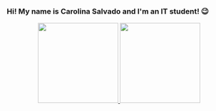 ### Hi! My name is Carolina Salvado and I'm an IT student! 😉 

<div align="center">
  <a href="https://github.com/carolina-salvado">
  <img height="180em" src="https://github-readme-stats.vercel.app/api?username=carolina-salvado&show_icons=true&theme=radical&include_all_commits=true&count_private=true"/>
  <img height="180em" src="https://github-readme-stats.vercel.app/api/top-langs/?username=carolina-salvado&layout=compact&langs_count=7&theme=radical"/>
</div>

<!--
**carolina-salvado/carolina-salvado** is a ✨ _special_ ✨ repository because its `README.md` (this file) appears on your GitHub profile.

Here are some ideas to get you started:

- 🔭 I’m currently working on ...
- 🌱 I’m currently learning ...
- 👯 I’m looking to collaborate on ...
- 🤔 I’m looking for help with ...
- 💬 Ask me about ...
- 📫 How to reach me: ...
- 😄 Pronouns: ...
- ⚡ Fun fact: ...
-->
